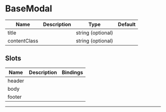 # BaseModal

| Name         | Description | Type              | Default |
| ------------ | ----------- | ----------------- | ------- |
| title        |             | string (optional) |         |
| contentClass |             | string (optional) |         |

## Slots

| Name   | Description | Bindings |
| ------ | ----------- | -------- |
| header |             |          |
| body   |             |          |
| footer |             |          |

---
